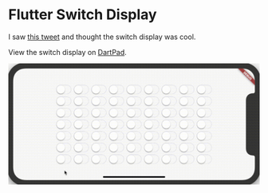 # Flutter Switch Display

I saw [this tweet](https://twitter.com/FlutterDev/status/1139200781905727489?ref_src=twsrc%5Etfw) and thought 
the switch display was cool.

View the switch display on [DartPad](https://dartpad.dev/a3f0ac68217dc53668fd54a8e328e3bf).

![](gifs/switch_display.gif)